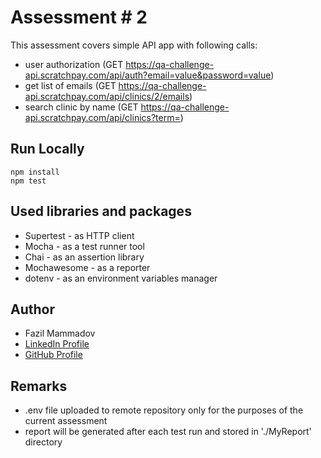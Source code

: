 # Assessment # 2
This assessment covers simple API app with following calls:
- user authorization (GET https://qa-challenge-api.scratchpay.com/api/auth?email=value&password=value)
- get list of emails (GET https://qa-challenge-api.scratchpay.com/api/clinics/2/emails)
- search clinic by name (GET https://qa-challenge-api.scratchpay.com/api/clinics?term=<searchterm>)

## 

## Run Locally

```
npm install
npm test
```

## Used libraries and packages

- Supertest - as HTTP client
- Mocha - as a test runner tool
- Chai - as an assertion library
- Mochawesome - as a reporter
- dotenv - as an environment variables manager


## Author
- Fazil Mammadov
- [LinkedIn Profile](https://www.linkedin.com/in/fazil-mammedov/)
- [GitHub Profile](https://github.com/dumpdusty)


## Remarks

- .env file uploaded to remote repository only for the purposes of the current assessment
- report will be generated after each test run and stored in './MyReport' directory


